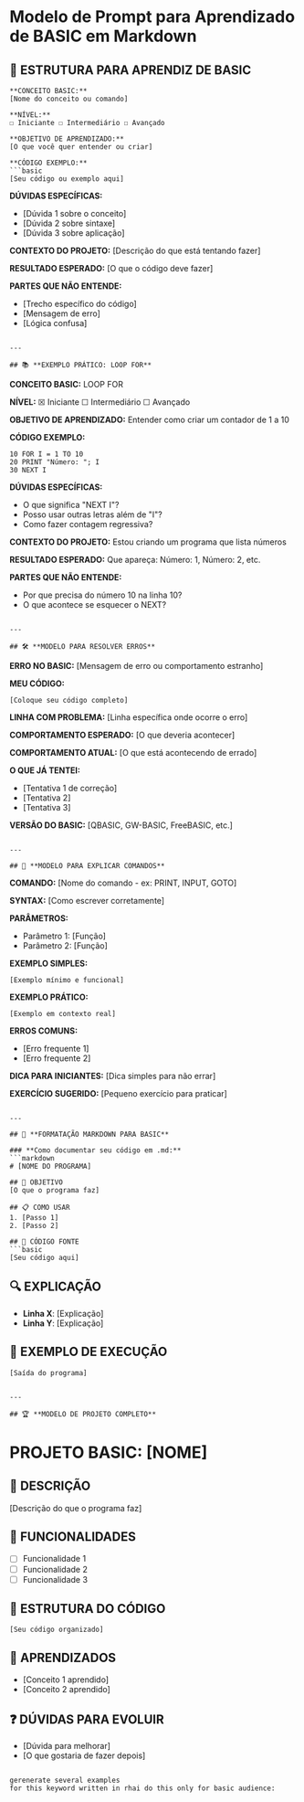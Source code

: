 # Modelo de Prompt para Aprendizado de BASIC em Markdown

## 🎯 **ESTRUTURA PARA APRENDIZ DE BASIC**

```
**CONCEITO BASIC:**
[Nome do conceito ou comando]

**NÍVEL:**
☐ Iniciante ☐ Intermediário ☐ Avançado

**OBJETIVO DE APRENDIZADO:**
[O que você quer entender ou criar]

**CÓDIGO EXEMPLO:**
```basic
[Seu código ou exemplo aqui]
```

**DÚVIDAS ESPECÍFICAS:**
- [Dúvida 1 sobre o conceito]
- [Dúvida 2 sobre sintaxe]
- [Dúvida 3 sobre aplicação]

**CONTEXTO DO PROJETO:**
[Descrição do que está tentando fazer]

**RESULTADO ESPERADO:**
[O que o código deve fazer]

**PARTES QUE NÃO ENTENDE:**
- [Trecho específico do código]
- [Mensagem de erro]
- [Lógica confusa]
```

---

## 📚 **EXEMPLO PRÁTICO: LOOP FOR**

```
**CONCEITO BASIC:**
LOOP FOR

**NÍVEL:**
☒ Iniciante ☐ Intermediário ☐ Avançado

**OBJETIVO DE APRENDIZADO:**
Entender como criar um contador de 1 a 10

**CÓDIGO EXEMPLO:**
```basic
10 FOR I = 1 TO 10
20 PRINT "Número: "; I
30 NEXT I
```

**DÚVIDAS ESPECÍFICAS:**
- O que significa "NEXT I"?
- Posso usar outras letras além de "I"?
- Como fazer contagem regressiva?

**CONTEXTO DO PROJETO:**
Estou criando um programa que lista números

**RESULTADO ESPERADO:**
Que apareça: Número: 1, Número: 2, etc.

**PARTES QUE NÃO ENTENDE:**
- Por que precisa do número 10 na linha 10?
- O que acontece se esquecer o NEXT?
```

---

## 🛠️ **MODELO PARA RESOLVER ERROS**

```
**ERRO NO BASIC:**
[Mensagem de erro ou comportamento estranho]

**MEU CÓDIGO:**
```basic
[Coloque seu código completo]
```

**LINHA COM PROBLEMA:**
[Linha específica onde ocorre o erro]

**COMPORTAMENTO ESPERADO:**
[O que deveria acontecer]

**COMPORTAMENTO ATUAL:**
[O que está acontecendo de errado]

**O QUE JÁ TENTEI:**
- [Tentativa 1 de correção]
- [Tentativa 2]
- [Tentativa 3]

**VERSÃO DO BASIC:**
[QBASIC, GW-BASIC, FreeBASIC, etc.]
```

---

## 📖 **MODELO PARA EXPLICAR COMANDOS**

```
**COMANDO:**
[Nome do comando - ex: PRINT, INPUT, GOTO]

**SYNTAX:**
[Como escrever corretamente]

**PARÂMETROS:**
- Parâmetro 1: [Função]
- Parâmetro 2: [Função]

**EXEMPLO SIMPLES:**
```basic
[Exemplo mínimo e funcional]
```

**EXEMPLO PRÁTICO:**
```basic
[Exemplo em contexto real]
```

**ERROS COMUNS:**
- [Erro frequente 1]
- [Erro frequente 2]

**DICA PARA INICIANTES:**
[Dica simples para não errar]

**EXERCÍCIO SUGERIDO:**
[Pequeno exercício para praticar]
```

---

## 🎨 **FORMATAÇÃO MARKDOWN PARA BASIC**

### **Como documentar seu código em .md:**
```markdown
# [NOME DO PROGRAMA]

## 🎯 OBJETIVO
[O que o programa faz]

## 📋 COMO USAR
1. [Passo 1]
2. [Passo 2]

## 🧩 CÓDIGO FONTE
```basic
[Seu código aqui]
```

## 🔍 EXPLICAÇÃO
- **Linha X**: [Explicação]
- **Linha Y**: [Explicação]

## 🚀 EXEMPLO DE EXECUÇÃO
```
[Saída do programa]
```
```

---

## 🏆 **MODELO DE PROJETO COMPLETO**

```
# PROJETO BASIC: [NOME]

## 📝 DESCRIÇÃO
[Descrição do que o programa faz]

## 🎨 FUNCIONALIDADES
- [ ] Funcionalidade 1
- [ ] Funcionalidade 2
- [ ] Funcionalidade 3

## 🧩 ESTRUTURA DO CÓDIGO
```basic
[Seu código organizado]
```

## 🎯 APRENDIZADOS
- [Conceito 1 aprendido]
- [Conceito 2 aprendido]

## ❓ DÚVIDAS PARA EVOLUIR
- [Dúvida para melhorar]
- [O que gostaria de fazer depois]
```

gerenerate several examples
for this keyword written in rhai do this only for basic audience: